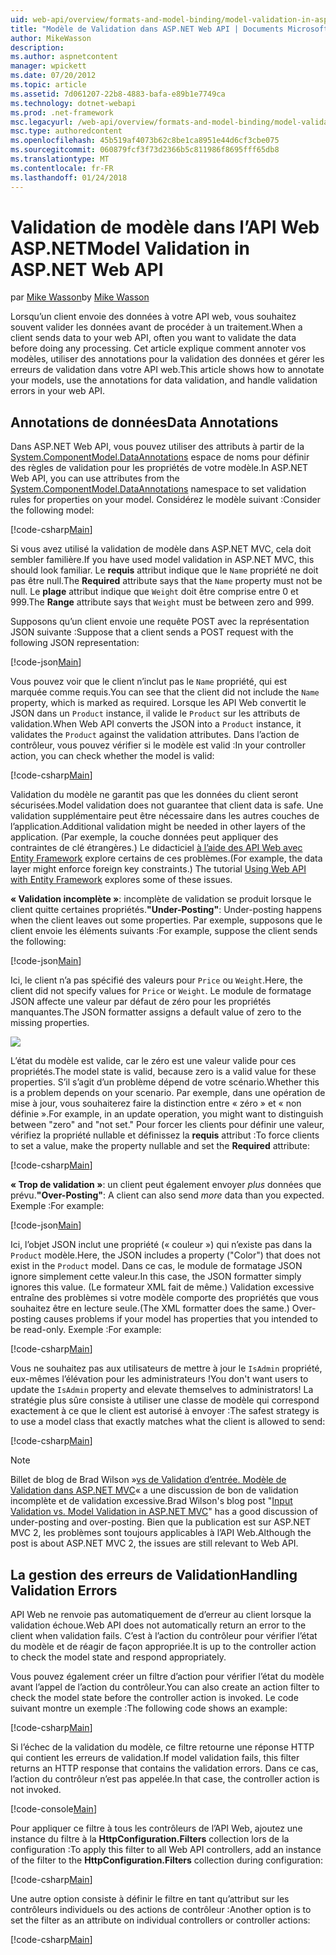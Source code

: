 ```yaml
---
uid: web-api/overview/formats-and-model-binding/model-validation-in-aspnet-web-api
title: "Modèle de Validation dans ASP.NET Web API | Documents Microsoft"
author: MikeWasson
description: 
ms.author: aspnetcontent
manager: wpickett
ms.date: 07/20/2012
ms.topic: article
ms.assetid: 7d061207-22b8-4883-bafa-e89b1e7749ca
ms.technology: dotnet-webapi
ms.prod: .net-framework
msc.legacyurl: /web-api/overview/formats-and-model-binding/model-validation-in-aspnet-web-api
msc.type: authoredcontent
ms.openlocfilehash: 45b519af4073b62c8be1ca8951e44d6cf3cbe075
ms.sourcegitcommit: 060879fcf3f73d2366b5c811986f8695fff65db8
ms.translationtype: MT
ms.contentlocale: fr-FR
ms.lasthandoff: 01/24/2018
---
```

<a name="model-validation-in-aspnet-web-api"></a><span data-ttu-id="3f20d-102">Validation de modèle dans l’API Web ASP.NET</span><span class="sxs-lookup"><span data-stu-id="3f20d-102">Model Validation in ASP.NET Web API</span></span>
====================
<span data-ttu-id="3f20d-103">par [Mike Wasson](https://github.com/MikeWasson)</span><span class="sxs-lookup"><span data-stu-id="3f20d-103">by [Mike Wasson](https://github.com/MikeWasson)</span></span>

<span data-ttu-id="3f20d-104">Lorsqu’un client envoie des données à votre API web, vous souhaitez souvent valider les données avant de procéder à un traitement.</span><span class="sxs-lookup"><span data-stu-id="3f20d-104">When a client sends data to your web API, often you want to validate the data before doing any processing.</span></span> <span data-ttu-id="3f20d-105">Cet article explique comment annoter vos modèles, utiliser des annotations pour la validation des données et gérer les erreurs de validation dans votre API web.</span><span class="sxs-lookup"><span data-stu-id="3f20d-105">This article shows how to annotate your models, use the annotations for data validation, and handle validation errors in your web API.</span></span>

## <a name="data-annotations"></a><span data-ttu-id="3f20d-106">Annotations de données</span><span class="sxs-lookup"><span data-stu-id="3f20d-106">Data Annotations</span></span>

<span data-ttu-id="3f20d-107">Dans ASP.NET Web API, vous pouvez utiliser des attributs à partir de la [System.ComponentModel.DataAnnotations](https://msdn.microsoft.com/library/system.componentmodel.dataannotations.aspx) espace de noms pour définir des règles de validation pour les propriétés de votre modèle.</span><span class="sxs-lookup"><span data-stu-id="3f20d-107">In ASP.NET Web API, you can use attributes from the [System.ComponentModel.DataAnnotations](https://msdn.microsoft.com/library/system.componentmodel.dataannotations.aspx) namespace to set validation rules for properties on your model.</span></span> <span data-ttu-id="3f20d-108">Considérez le modèle suivant :</span><span class="sxs-lookup"><span data-stu-id="3f20d-108">Consider the following model:</span></span>

[!code-csharp[Main](model-validation-in-aspnet-web-api/samples/sample1.cs)]

<span data-ttu-id="3f20d-109">Si vous avez utilisé la validation de modèle dans ASP.NET MVC, cela doit sembler familière.</span><span class="sxs-lookup"><span data-stu-id="3f20d-109">If you have used model validation in ASP.NET MVC, this should look familiar.</span></span> <span data-ttu-id="3f20d-110">Le **requis** attribut indique que le `Name` propriété ne doit pas être null.</span><span class="sxs-lookup"><span data-stu-id="3f20d-110">The **Required** attribute says that the `Name` property must not be null.</span></span> <span data-ttu-id="3f20d-111">Le **plage** attribut indique que `Weight` doit être comprise entre 0 et 999.</span><span class="sxs-lookup"><span data-stu-id="3f20d-111">The **Range** attribute says that `Weight` must be between zero and 999.</span></span>

<span data-ttu-id="3f20d-112">Supposons qu’un client envoie une requête POST avec la représentation JSON suivante :</span><span class="sxs-lookup"><span data-stu-id="3f20d-112">Suppose that a client sends a POST request with the following JSON representation:</span></span>

[!code-json[Main](model-validation-in-aspnet-web-api/samples/sample2.json)]

<span data-ttu-id="3f20d-113">Vous pouvez voir que le client n’inclut pas le `Name` propriété, qui est marquée comme requis.</span><span class="sxs-lookup"><span data-stu-id="3f20d-113">You can see that the client did not include the `Name` property, which is marked as required.</span></span> <span data-ttu-id="3f20d-114">Lorsque les API Web convertit le JSON dans un `Product` instance, il valide le `Product` sur les attributs de validation.</span><span class="sxs-lookup"><span data-stu-id="3f20d-114">When Web API converts the JSON into a `Product` instance, it validates the `Product` against the validation attributes.</span></span> <span data-ttu-id="3f20d-115">Dans l’action de contrôleur, vous pouvez vérifier si le modèle est valid :</span><span class="sxs-lookup"><span data-stu-id="3f20d-115">In your controller action, you can check whether the model is valid:</span></span>

[!code-csharp[Main](model-validation-in-aspnet-web-api/samples/sample3.cs)]

<span data-ttu-id="3f20d-116">Validation du modèle ne garantit pas que les données du client seront sécurisées.</span><span class="sxs-lookup"><span data-stu-id="3f20d-116">Model validation does not guarantee that client data is safe.</span></span> <span data-ttu-id="3f20d-117">Une validation supplémentaire peut être nécessaire dans les autres couches de l’application.</span><span class="sxs-lookup"><span data-stu-id="3f20d-117">Additional validation might be needed in other layers of the application.</span></span> <span data-ttu-id="3f20d-118">(Par exemple, la couche données peut appliquer des contraintes de clé étrangères.) Le didacticiel [à l’aide des API Web avec Entity Framework](../data/using-web-api-with-entity-framework/part-1.md) explore certains de ces problèmes.</span><span class="sxs-lookup"><span data-stu-id="3f20d-118">(For example, the data layer might enforce foreign key constraints.) The tutorial [Using Web API with Entity Framework](../data/using-web-api-with-entity-framework/part-1.md) explores some of these issues.</span></span>

<span data-ttu-id="3f20d-119">**« Validation incomplète »**: incomplète de validation se produit lorsque le client quitte certaines propriétés.</span><span class="sxs-lookup"><span data-stu-id="3f20d-119">**"Under-Posting"**: Under-posting happens when the client leaves out some properties.</span></span> <span data-ttu-id="3f20d-120">Par exemple, supposons que le client envoie les éléments suivants :</span><span class="sxs-lookup"><span data-stu-id="3f20d-120">For example, suppose the client sends the following:</span></span>

[!code-json[Main](model-validation-in-aspnet-web-api/samples/sample4.json)]

<span data-ttu-id="3f20d-121">Ici, le client n’a pas spécifié des valeurs pour `Price` ou `Weight`.</span><span class="sxs-lookup"><span data-stu-id="3f20d-121">Here, the client did not specify values for `Price` or `Weight`.</span></span> <span data-ttu-id="3f20d-122">Le module de formatage JSON affecte une valeur par défaut de zéro pour les propriétés manquantes.</span><span class="sxs-lookup"><span data-stu-id="3f20d-122">The JSON formatter assigns a default value of zero to the missing properties.</span></span>

![](model-validation-in-aspnet-web-api/_static/image1.png)

<span data-ttu-id="3f20d-123">L’état du modèle est valide, car le zéro est une valeur valide pour ces propriétés.</span><span class="sxs-lookup"><span data-stu-id="3f20d-123">The model state is valid, because zero is a valid value for these properties.</span></span> <span data-ttu-id="3f20d-124">S’il s’agit d’un problème dépend de votre scénario.</span><span class="sxs-lookup"><span data-stu-id="3f20d-124">Whether this is a problem depends on your scenario.</span></span> <span data-ttu-id="3f20d-125">Par exemple, dans une opération de mise à jour, vous souhaiterez faire la distinction entre « zéro » et « non définie ».</span><span class="sxs-lookup"><span data-stu-id="3f20d-125">For example, in an update operation, you might want to distinguish between "zero" and "not set."</span></span> <span data-ttu-id="3f20d-126">Pour forcer les clients pour définir une valeur, vérifiez la propriété nullable et définissez la **requis** attribut :</span><span class="sxs-lookup"><span data-stu-id="3f20d-126">To force clients to set a value, make the property nullable and set the **Required** attribute:</span></span>

[!code-csharp[Main](model-validation-in-aspnet-web-api/samples/sample5.cs?highlight=1-2)]

<span data-ttu-id="3f20d-127">**« Trop de validation »**: un client peut également envoyer *plus* données que prévu.</span><span class="sxs-lookup"><span data-stu-id="3f20d-127">**"Over-Posting"**: A client can also send *more* data than you expected.</span></span> <span data-ttu-id="3f20d-128">Exemple :</span><span class="sxs-lookup"><span data-stu-id="3f20d-128">For example:</span></span>

[!code-json[Main](model-validation-in-aspnet-web-api/samples/sample6.json)]

<span data-ttu-id="3f20d-129">Ici, l’objet JSON inclut une propriété (« couleur ») qui n’existe pas dans la `Product` modèle.</span><span class="sxs-lookup"><span data-stu-id="3f20d-129">Here, the JSON includes a property ("Color") that does not exist in the `Product` model.</span></span> <span data-ttu-id="3f20d-130">Dans ce cas, le module de formatage JSON ignore simplement cette valeur.</span><span class="sxs-lookup"><span data-stu-id="3f20d-130">In this case, the JSON formatter simply ignores this value.</span></span> <span data-ttu-id="3f20d-131">(Le formateur XML fait de même.) Validation excessive entraîne des problèmes si votre modèle comporte des propriétés que vous souhaitez être en lecture seule.</span><span class="sxs-lookup"><span data-stu-id="3f20d-131">(The XML formatter does the same.) Over-posting causes problems if your model has properties that you intended to be read-only.</span></span> <span data-ttu-id="3f20d-132">Exemple :</span><span class="sxs-lookup"><span data-stu-id="3f20d-132">For example:</span></span>

[!code-csharp[Main](model-validation-in-aspnet-web-api/samples/sample7.cs)]

<span data-ttu-id="3f20d-133">Vous ne souhaitez pas aux utilisateurs de mettre à jour le `IsAdmin` propriété, eux-mêmes l’élévation pour les administrateurs !</span><span class="sxs-lookup"><span data-stu-id="3f20d-133">You don't want users to update the `IsAdmin` property and elevate themselves to administrators!</span></span> <span data-ttu-id="3f20d-134">La stratégie plus sûre consiste à utiliser une classe de modèle qui correspond exactement à ce que le client est autorisé à envoyer :</span><span class="sxs-lookup"><span data-stu-id="3f20d-134">The safest strategy is to use a model class that exactly matches what the client is allowed to send:</span></span>

[!code-csharp[Main](model-validation-in-aspnet-web-api/samples/sample8.cs)]

> [!NOTE]
> <span data-ttu-id="3f20d-135">Billet de blog de Brad Wilson »[vs de Validation d’entrée. Modèle de Validation dans ASP.NET MVC](http://bradwilson.typepad.com/blog/2010/01/input-validation-vs-model-validation-in-aspnet-mvc.html)« a une discussion de bon de validation incomplète et de validation excessive.</span><span class="sxs-lookup"><span data-stu-id="3f20d-135">Brad Wilson's blog post "[Input Validation vs. Model Validation in ASP.NET MVC](http://bradwilson.typepad.com/blog/2010/01/input-validation-vs-model-validation-in-aspnet-mvc.html)" has a good discussion of under-posting and over-posting.</span></span> <span data-ttu-id="3f20d-136">Bien que la publication est sur ASP.NET MVC 2, les problèmes sont toujours applicables à l’API Web.</span><span class="sxs-lookup"><span data-stu-id="3f20d-136">Although the post is about ASP.NET MVC 2, the issues are still relevant to Web API.</span></span>


## <a name="handling-validation-errors"></a><span data-ttu-id="3f20d-137">La gestion des erreurs de Validation</span><span class="sxs-lookup"><span data-stu-id="3f20d-137">Handling Validation Errors</span></span>

<span data-ttu-id="3f20d-138">API Web ne renvoie pas automatiquement de d’erreur au client lorsque la validation échoue.</span><span class="sxs-lookup"><span data-stu-id="3f20d-138">Web API does not automatically return an error to the client when validation fails.</span></span> <span data-ttu-id="3f20d-139">C’est à l’action du contrôleur pour vérifier l’état du modèle et de réagir de façon appropriée.</span><span class="sxs-lookup"><span data-stu-id="3f20d-139">It is up to the controller action to check the model state and respond appropriately.</span></span>

<span data-ttu-id="3f20d-140">Vous pouvez également créer un filtre d’action pour vérifier l’état du modèle avant l’appel de l’action du contrôleur.</span><span class="sxs-lookup"><span data-stu-id="3f20d-140">You can also create an action filter to check the model state before the controller action is invoked.</span></span> <span data-ttu-id="3f20d-141">Le code suivant montre un exemple :</span><span class="sxs-lookup"><span data-stu-id="3f20d-141">The following code shows an example:</span></span>

[!code-csharp[Main](model-validation-in-aspnet-web-api/samples/sample9.cs)]

<span data-ttu-id="3f20d-142">Si l’échec de la validation du modèle, ce filtre retourne une réponse HTTP qui contient les erreurs de validation.</span><span class="sxs-lookup"><span data-stu-id="3f20d-142">If model validation fails, this filter returns an HTTP response that contains the validation errors.</span></span> <span data-ttu-id="3f20d-143">Dans ce cas, l’action du contrôleur n’est pas appelée.</span><span class="sxs-lookup"><span data-stu-id="3f20d-143">In that case, the controller action is not invoked.</span></span>

[!code-console[Main](model-validation-in-aspnet-web-api/samples/sample10.cmd)]

<span data-ttu-id="3f20d-144">Pour appliquer ce filtre à tous les contrôleurs de l’API Web, ajoutez une instance du filtre à la **HttpConfiguration.Filters** collection lors de la configuration :</span><span class="sxs-lookup"><span data-stu-id="3f20d-144">To apply this filter to all Web API controllers, add an instance of the filter to the **HttpConfiguration.Filters** collection during configuration:</span></span>

[!code-csharp[Main](model-validation-in-aspnet-web-api/samples/sample11.cs)]

<span data-ttu-id="3f20d-145">Une autre option consiste à définir le filtre en tant qu’attribut sur les contrôleurs individuels ou des actions de contrôleur :</span><span class="sxs-lookup"><span data-stu-id="3f20d-145">Another option is to set the filter as an attribute on individual controllers or controller actions:</span></span>

[!code-csharp[Main](model-validation-in-aspnet-web-api/samples/sample12.cs)]
